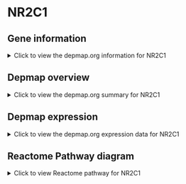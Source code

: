 <h1>NR2C1</h1>

<h2>Gene information</h2>
<details>
  <summary>Click to view the depmap.org information for NR2C1</summary>
  <iframe src="https://depmap.org/portal/gene/NR2C1?tab=about" style="border:none;width:100%;height:800px"></iframe>
</details>

<h2>Depmap overview</h2>
<details>
  <summary>Click to view the depmap.org summary for NR2C1</summary>
  <iframe src="https://depmap.org/portal/gene/NR2C1?tab=overview" style="border:none;width:100%;height:800px"></iframe>
</details>

<h2>Depmap expression</h2>
<details>
  <summary>Click to view the depmap.org expression data for NR2C1</summary>
  <iframe src="https://depmap.org/portal/gene/NR2C1?tab=characterization" style="border:none;width:100%;height:800px"></iframe>
</details>



<h2>Reactome Pathway diagram</h2>
<details>
  <summary>Click to view Reactome pathway for NR2C1</summary>
  <p>Nuclear Receptor transcription pathway</p>
  <iframe src="https://reactome.org/PathwayBrowser/#/R-HSA-383280" style="border:none;width:100%;height:800px"></iframe>
</details>



